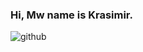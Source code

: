 ### Hi, Mw name is Krasimir.
![github](https://user-images.githubusercontent.com/85673068/138922345-5b0d3655-5927-4d48-ac34-550ff24eb6ee.gif)
